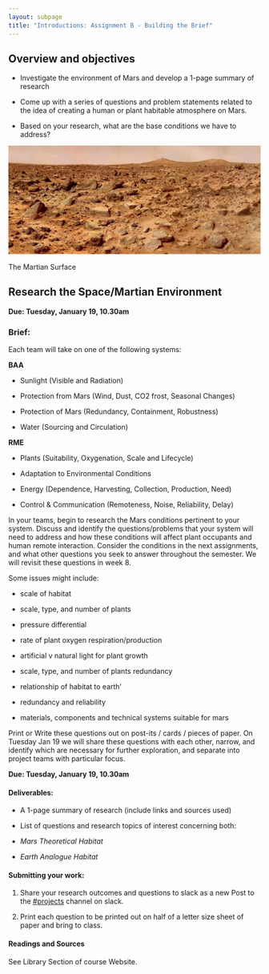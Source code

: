 ```yaml
---
layout: subpage
title: "Introductions: Assignment B - Building the Brief"
---
```


## Overview and objectives

* Investigate the environment of Mars and develop a 1-page summary of research

* Come up with a series of questions and problem statements related to the idea of creating a human or plant habitable atmosphere on Mars. 

* Based on your research, what are the base conditions we have to address? 


![The Martian Surface](/public/images/assignment-intro-2.jpg)

<p class="caption">
	The Martian Surface
</p>


##  Research the Space/Martian Environment

**Due: Tuesday, January 19, 10.30am**

### Brief:

Each team will take on one of the following systems:

					

**BAA** 

* Sunlight (Visible and Radiation)

* Protection from Mars (Wind, Dust, CO2 frost, Seasonal Changes) 

* Protection of Mars (Redundancy, Containment, Robustness) 

* Water (Sourcing and Circulation)

					

**RME**

* Plants (Suitability, Oxygenation, Scale and Lifecycle)

* Adaptation to Environmental Conditions

* Energy (Dependence, Harvesting, Collection, Production, Need) 

* Control & Communication (Remoteness, Noise, Reliability, Delay)



In your teams, begin to research the Mars conditions pertinent to your system. Discuss and identify the questions/problems that your system will need to address and how these conditions will affect plant occupants and human remote interaction. Consider the conditions in the next assignments, and what other questions you seek to answer throughout the semester. We will revisit these questions in week 8.

Some issues might include:

* scale of habitat

* scale, type, and number of plants

* pressure differential

* rate of plant oxygen respiration/production

* artificial v natural light for plant growth

* scale, type, and number of plants redundancy

* relationship of habitat to earth’

* redundancy and reliability

* materials, components and technical systems suitable for mars

Print or Write these questions out on post-its / cards / pieces of paper. On Tuesday Jan 19 we will share these questions with each other, narrow, and identify which are necessary for further exploration, and separate into project teams with particular focus. 


**Due: Tuesday, January 19, 10.30am**

#### Deliverables:

* A 1-page summary of research (include links and sources used)

* List of questions and research topics of interest concerning both:

* *Mars Theoretical Habitat*

* *Earth Analogue Habitat*

#### Submitting your work:

1. Share your research outcomes and questions to slack as a new Post to the [#projects](https://mars-studio.slack.com/messages/projects/) channel on slack.

2. Print each question to be printed out on half of a letter size sheet of paper and bring to class.

#### Readings and Sources

See Library Section of course Website. 

